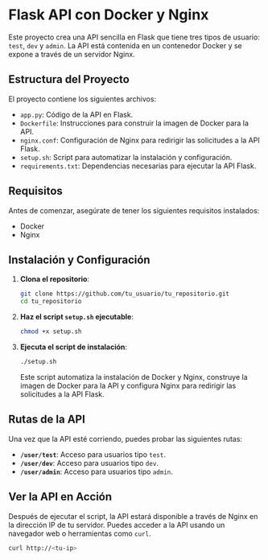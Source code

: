 # Flask API con Docker y Nginx

Este proyecto crea una API sencilla en Flask que tiene tres tipos de usuario: `test`, `dev` y `admin`. La API está contenida en un contenedor Docker y se expone a través de un servidor Nginx.

## Estructura del Proyecto

El proyecto contiene los siguientes archivos:

- `app.py`: Código de la API en Flask.
- `Dockerfile`: Instrucciones para construir la imagen de Docker para la API.
- `nginx.conf`: Configuración de Nginx para redirigir las solicitudes a la API Flask.
- `setup.sh`: Script para automatizar la instalación y configuración.
- `requirements.txt`: Dependencias necesarias para ejecutar la API Flask.

## Requisitos

Antes de comenzar, asegúrate de tener los siguientes requisitos instalados:

- Docker
- Nginx

## Instalación y Configuración

1. **Clona el repositorio**:

    ```bash
    git clone https://github.com/tu_usuario/tu_repositorio.git
    cd tu_repositorio
    ```

2. **Haz el script `setup.sh` ejecutable**:

    ```bash
    chmod +x setup.sh
    ```

3. **Ejecuta el script de instalación**:

    ```bash
    ./setup.sh
    ```

   Este script automatiza la instalación de Docker y Nginx, construye la imagen de Docker para la API y configura Nginx para redirigir las solicitudes a la API Flask.

## Rutas de la API

Una vez que la API esté corriendo, puedes probar las siguientes rutas:

- **`/user/test`**: Acceso para usuarios tipo `test`.
- **`/user/dev`**: Acceso para usuarios tipo `dev`.
- **`/user/admin`**: Acceso para usuarios tipo `admin`.

## Ver la API en Acción

Después de ejecutar el script, la API estará disponible a través de Nginx en la dirección IP de tu servidor. Puedes acceder a la API usando un navegador web o herramientas como `curl`.

```bash
curl http://<tu-ip>
